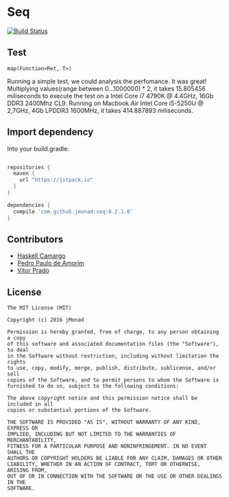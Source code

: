 # Seq

[![Build Status](https://travis-ci.org/jmonad/seq.svg?branch=master)](https://travis-ci.org/jmonad/seq)

Test
----

`map(Function<Ret, T>)`

Running a simple test, we could analysis the perfomance. It was great! Multiplying values(range between 0...1000000) * 2, it takes 15.805456 miliseconds to execute the test on a Intel Core i7 4790K @ 4.4GHz, 16Gb DDR3 2400Mhz CL9. Running on Macbook Air Intel Core i5-5250U @ 2,7GHz, 4Gb LPDDR3 1600MHz, it takes 414.887893 miliseconds.

Import dependency
--------------------------------

Into your build.gradle:

```groovy

repositories {
  maven {
    url "https://jitpack.io"
  }
}

dependencies {
  compile 'com.github.jmonad:seq:0.2.1.0'
}
```

Contributors
------------

* [Haskell Camargo][10]
* [Pedro Paulo de Amorim][11]
* [Vitor Prado][12]

License
-------

```
The MIT License (MIT)

Copyright (c) 2016 jMonad

Permission is hereby granted, free of charge, to any person obtaining a copy
of this software and associated documentation files (the "Software"), to deal
in the Software without restriction, including without limitation the rights
to use, copy, modify, merge, publish, distribute, sublicense, and/or sell
copies of the Software, and to permit persons to whom the Software is
furnished to do so, subject to the following conditions:

The above copyright notice and this permission notice shall be included in all
copies or substantial portions of the Software.

THE SOFTWARE IS PROVIDED "AS IS", WITHOUT WARRANTY OF ANY KIND, EXPRESS OR
IMPLIED, INCLUDING BUT NOT LIMITED TO THE WARRANTIES OF MERCHANTABILITY,
FITNESS FOR A PARTICULAR PURPOSE AND NONINFRINGEMENT. IN NO EVENT SHALL THE
AUTHORS OR COPYRIGHT HOLDERS BE LIABLE FOR ANY CLAIM, DAMAGES OR OTHER
LIABILITY, WHETHER IN AN ACTION OF CONTRACT, TORT OR OTHERWISE, ARISING FROM,
OUT OF OR IN CONNECTION WITH THE SOFTWARE OR THE USE OR OTHER DEALINGS IN THE
SOFTWARE.
```

[10]: https://github.com/haskellcamargo
[11]: https://github.com/ppamorim
[12]: https://github.com/vitorprado
